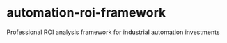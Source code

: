 # automation-roi-framework
Professional ROI analysis framework for industrial automation investments
